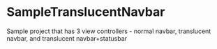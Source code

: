 SampleTranslucentNavbar
=======================

Sample project that has 3 view controllers - normal navbar, translucent navbar, and translucent navbar+statusbar
